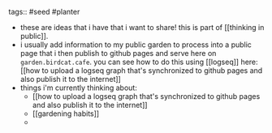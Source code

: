 tags:: #seed #planter

- these are ideas that i have that i want to share! this is part of [[thinking in public]].
- i usually add information to my public garden to process into a public page that i then publish to github pages and serve here on `garden.birdcat.cafe`. you can see how to do this using [[logseq]] here: [[how to upload a logseq graph that's synchronized to github pages and also publish it to the internet]]
- things i'm currently thinking about:
	- [[how to upload a logseq graph that's synchronized to github pages and also publish it to the internet]]
	- [[gardening habits]]
	-